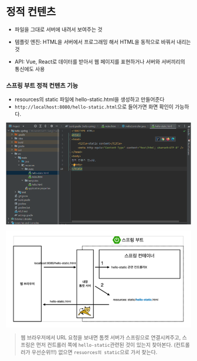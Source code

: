 # 정적 컨텐츠

- 파일을 그대로 서버에 내려서 보여주는 것

- 템플릿 엔진: HTML을 서버에서 프로그래밍 해서 HTML을 동적으로 바꿔서 내리는 것

- API: Vue, React로 데이터를 받아서 웹 페이지를 표현하거나 서버와 서버끼리의 통신에도 사용



### 스프링 부트 정적 컨텐츠 기능

- resources의 static 파일에 hello-static.html을 생성하고 만들어준다
- `http://localhost:8080/hello-static.html`으로 들어가면 화면 확인이 가능하다.

![image-20221225212627922](assets/image-20221225212627922.png)

![image-20221225212750337](assets/image-20221225212750337.png)

> 웹 브라우저에서 URL 요청을 보내면 톰켓 서버가 스프링으로 연결시켜주고, 스프링은 먼저 컨트롤러 쪽에 `hello-static`관련된 것이 있는지 찾아본다. (컨트롤러가 우선순위!!!) 없으면 `resuorces의 static`으로 가서 찾는다.

 